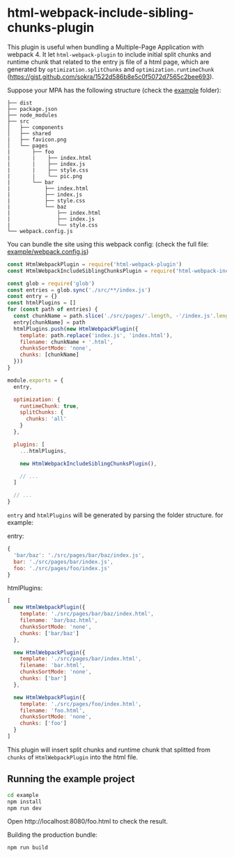 # html-webpack-include-sibling-chunks-plugin

This plugin is useful when bundling a Multiple-Page Application with webpack 4.
It let `html-webpack-plugin` to include initial split chunks and runtime chunk that related to the entry js file of a html page,
which are generated by `optimization.splitChunks` and `optimization.runtimeChunk` (https://gist.github.com/sokra/1522d586b8e5c0f5072d7565c2bee693).

Suppose your MPA has the following structure (check the [example](example) folder):

```
├── dist
├── package.json
├── node_modules
├── src
│   ├── components
│   ├── shared
|   ├── favicon.png
│   └── pages
|       ├── foo
|       |    ├── index.html
|       |    ├── index.js
|       |    ├── style.css
|       |    └── pic.png
|       └── bar
|           ├── index.html
|           ├── index.js
|           ├── style.css
|           └── baz
|               ├── index.html
|               ├── index.js
|               └── style.css
└── webpack.config.js
```

You can bundle the site using this webpack config: (check the full file: [example/webpack.config.js](example/webpack.config.js))

```js
const HtmlWebpackPlugin = require('html-webpack-plugin')
const HtmlWebpackIncludeSiblingChunksPlugin = require('html-webpack-include-sibling-chunks-plugin')

const glob = require('glob')
const entries = glob.sync('./src/**/index.js')
const entry = {}
const htmlPlugins = []
for (const path of entries) {
  const chunkName = path.slice('./src/pages/'.length, -'/index.js'.length)
  entry[chunkName] = path
  htmlPlugins.push(new HtmlWebpackPlugin({
    template: path.replace('index.js', 'index.html'),
    filename: chunkName + '.html',
    chunksSortMode: 'none',
    chunks: [chunkName]
  }))
}

module.exports = {
  entry,

  optimization: {
    runtimeChunk: true,
    splitChunks: {
      chunks: 'all'
    }
  },

  plugins: [
    ...htmlPlugins,

    new HtmlWebpackIncludeSiblingChunksPlugin(),

    // ...
  ]

  // ...
}
```

`entry` and `htmlPlugins` will be generated by parsing the folder structure. for example:

entry:
```js
{
  'bar/baz': './src/pages/bar/baz/index.js',
  bar: './src/pages/bar/index.js',
  foo: './src/pages/foo/index.js'
}
```

htmlPlugins:
```js
[
  new HtmlWebpackPlugin({
    template: './src/pages/bar/baz/index.html',
    filename: 'bar/baz.html',
    chunksSortMode: 'none',
    chunks: ['bar/baz']
  },

  new HtmlWebpackPlugin({
    template: './src/pages/bar/index.html',
    filename: 'bar.html',
    chunksSortMode: 'none',
    chunks: ['bar']
  },

  new HtmlWebpackPlugin({
    template: './src/pages/foo/index.html',
    filename: 'foo.html',
    chunksSortMode: 'none',
    chunks: ['foo']
  }
]
```

This plugin will insert split chunks and runtime chunk that splitted from `chunks` of `HtmlWebpackPlugin` into the html file.

## Running the example project

```sh
cd example
npm install
npm run dev
```

Open http://localhost:8080/foo.html to check the result.

Building the production bundle:
```sh
npm run build
```
